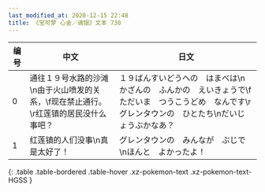```yaml
---
last_modified_at: 2020-12-15 22:48
title: 《宝可梦 心金／魂银》文本 730
---
```

| 编号 | 中文 | 日文 |
| ---- | ---- | ---- |
| 0 | 通往１９号水路的沙滩\n由于火山喷发的关系，\f现在禁止通行。\r红莲镇的居民没什么事吧？ | １９ばんすいどうへの　はまべは\nかざんの　ふんかの　えいきょうで\fただいま　つうこうどめ　なんです\rグレンタウンの　ひとたち\nだいじょうぶかなあ？ |
| 1 | 红莲镇的人们没事\n真是太好了！ | グレンタウンの　みんなが　ぶじで\nほんと　よかったよ！ |
{: .table .table-bordered .table-hover .xz-pokemon-text .xz-pokemon-text-HGSS }